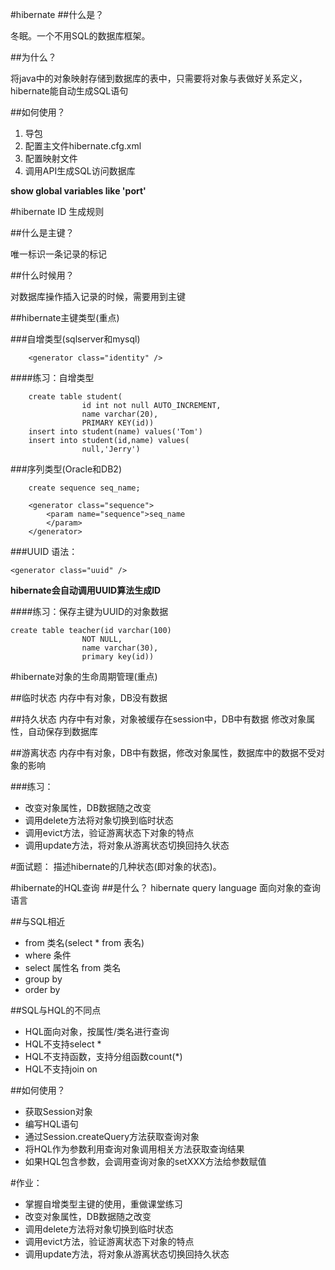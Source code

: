 #hibernate
##什么是？

冬眠。一个不用SQL的数据库框架。

##为什么？

将java中的对象映射存储到数据库的表中，只需要将对象与表做好关系定义，hibernate能自动生成SQL语句

##如何使用？
1. 导包
2. 配置主文件hibernate.cfg.xml
3. 配置映射文件
4. 调用API生成SQL访问数据库

**show global variables like 'port'**

#hibernate ID 生成规则

##什么是主键？

唯一标识一条记录的标记

##什么时候用？

对数据库操作插入记录的时候，需要用到主键

##hibernate主键类型(重点)

###自增类型(sqlserver和mysql)

		<generator class="identity" />

####练习：自增类型

		create table student(
					id int not null AUTO_INCREMENT,
					name varchar(20),
					PRIMARY KEY(id))
		insert into student(name) values('Tom')
		insert into student(id,name) values(
					null,'Jerry')

###序列类型(Oracle和DB2)
		
		create sequence seq_name;

		<generator class="sequence">
	      	<param name="sequence">seq_name
			</param>
	    </generator>

###UUID
语法：

	<generator class="uuid" />

**hibernate会自动调用UUID算法生成ID**

####练习：保存主键为UUID的对象数据

	create table teacher(id varchar(100) 
					NOT NULL,
					name varchar(30),
					primary key(id))

#hibernate对象的生命周期管理(重点)

##临时状态
内存中有对象，DB没有数据

##持久状态
内存中有对象，对象被缓存在session中，DB中有数据
修改对象属性，自动保存到数据库

##游离状态
内存中有对象，DB中有数据，修改对象属性，数据库中的数据不受对象的影响

###练习：
- 改变对象属性，DB数据随之改变
- 调用delete方法将对象切换到临时状态
- 调用evict方法，验证游离状态下对象的特点
- 调用update方法，将对象从游离状态切换回持久状态

#面试题：
描述hibernate的几种状态(即对象的状态)。

#hibernate的HQL查询
##是什么？
hibernate query language
面向对象的查询语言

##与SQL相近
- from 类名(select * from 表名)
- where 条件
- select 属性名 from 类名
- group by
- order by 

##SQL与HQL的不同点
- HQL面向对象，按属性/类名进行查询
- HQL不支持select *
- HQL不支持函数，支持分组函数count(*)
- HQL不支持join on

##如何使用？
- 获取Session对象
- 编写HQL语句
- 通过Session.createQuery方法获取查询对象
- 将HQL作为参数利用查询对象调用相关方法获取查询结果
- 如果HQL包含参数，会调用查询对象的setXXX方法给参数赋值

#作业：
- 掌握自增类型主键的使用，重做课堂练习
- 改变对象属性，DB数据随之改变
- 调用delete方法将对象切换到临时状态
- 调用evict方法，验证游离状态下对象的特点
- 调用update方法，将对象从游离状态切换回持久状态






























































